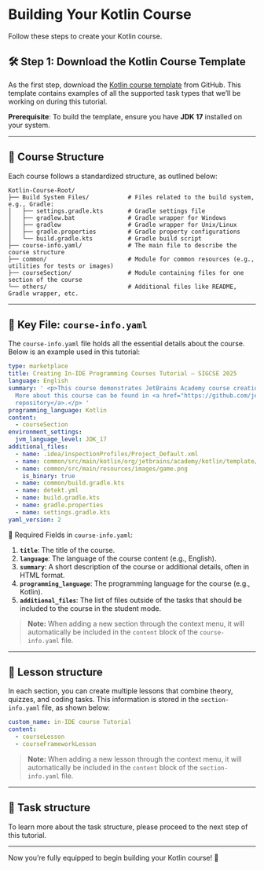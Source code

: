 # Building Your Kotlin Course

Follow these steps to create your Kotlin course.

## 🛠 Step 1: Download the Kotlin Course Template

As the first step, download the [Kotlin course template](https://github.com/jetbrains-academy/kotlin-course-template/tree/main) from GitHub.
This template contains examples of all the supported task types that we’ll be working on during this tutorial.

**Prerequisite**: To build the template, ensure you have **JDK 17** installed on your system.

---

## 📂 Course Structure

Each course follows a standardized structure, as outlined below:


```
Kotlin-Course-Root/
├── Build System Files/           # Files related to the build system, e.g., Gradle:
│   ├── settings.gradle.kts       # Gradle settings file  
│   ├── gradlew.bat               # Gradle wrapper for Windows  
│   ├── gradlew                   # Gradle wrapper for Unix/Linux  
│   ├── gradle.properties         # Gradle property configurations  
│   └── build.gradle.kts          # Gradle build script  
├── course-info.yaml/             # The main file to describe the course structure  
├── common/                       # Module for common resources (e.g., utilities for tests or images)  
├── courseSection/                # Module containing files for one section of the course  
└── others/                       # Additional files like README, Gradle wrapper, etc.
```


---

## 📜 Key File: `course-info.yaml`

The `course-info.yaml` file holds all the essential details about the course. Below is an example used in this tutorial:


```yaml  
type: marketplace
title: Creating In-IDE Programming Courses Tutorial – SIGCSE 2025
language: English
summary: ' <p>This course demonstrates JetBrains Academy course creation process.
  More about this course can be found in <a href="https://github.com/jetbrains-academy/sigcse-2025-in-ide-tutorial/tree/main/Part1-Creating-In-IDE-Course">this
  repository</a>.</p> '
programming_language: Kotlin
content:
  - courseSection
environment_settings:
  jvm_language_level: JDK_17
additional_files:
  - name: .idea/inspectionProfiles/Project_Default.xml
  - name: common/src/main/kotlin/org/jetbrains/academy/kotlin/template/CourseUtils.kt
  - name: common/src/main/resources/images/game.png
    is_binary: true
  - name: common/build.gradle.kts
  - name: detekt.yml
  - name: build.gradle.kts
  - name: gradle.properties
  - name: settings.gradle.kts
yaml_version: 2
```



🔑 Required Fields in `course-info.yaml`:

1. **`title`**: The title of the course.
2. **`language`**: The language of the course content (e.g., English).
3. **`summary`**: A short description of the course or additional details, often in HTML format.
4. **`programming_language`**: The programming language for the course (e.g., Kotlin).
5. **`additional_files`**: The list of files outside of the tasks that should be included to the course in the student mode.

> **Note:** When adding a new section through the context menu, it will automatically be included in the `content` block of the `course-info.yaml` file.
 
---

## 📂 Lesson structure

In each section, you can create multiple lessons that combine theory, quizzes, and coding tasks.
This information is stored in the `section-info.yaml` file, as shown below:

```yaml
custom_name: in-IDE course Tutorial
content:
  - courseLesson
  - courseFrameworkLesson
```

> **Note:** When adding a new lesson through the context menu, it will automatically be included in the `content` block of the `section-info.yaml` file.

---

## 📂 Task structure

To learn more about the task structure, please proceed to the next step of this tutorial.

---  

Now you’re fully equipped to begin building your Kotlin course! 🎉   
 